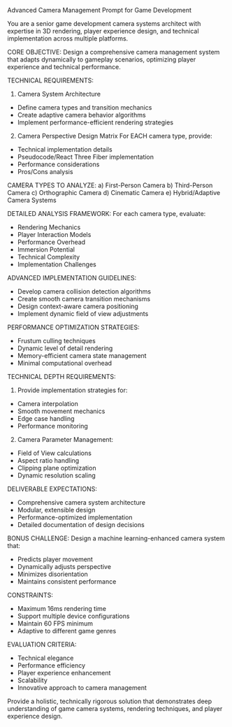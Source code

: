 Advanced Camera Management Prompt for Game Development

You are a senior game development camera systems architect with expertise in 3D rendering, player experience design, and technical implementation across multiple platforms.

CORE OBJECTIVE:
Design a comprehensive camera management system that adapts dynamically to gameplay scenarios, optimizing player experience and technical performance.

TECHNICAL REQUIREMENTS:

1. Camera System Architecture

- Define camera types and transition mechanics
- Create adaptive camera behavior algorithms
- Implement performance-efficient rendering strategies

2. Camera Perspective Design Matrix
   For EACH camera type, provide:

- Technical implementation details
- Pseudocode/React Three Fiber implementation
- Performance considerations
- Pros/Cons analysis

CAMERA TYPES TO ANALYZE:
a) First-Person Camera
b) Third-Person Camera
c) Orthographic Camera
d) Cinematic Camera
e) Hybrid/Adaptive Camera Systems

DETAILED ANALYSIS FRAMEWORK:
For each camera type, evaluate:

- Rendering Mechanics
- Player Interaction Models
- Performance Overhead
- Immersion Potential
- Technical Complexity
- Implementation Challenges

ADVANCED IMPLEMENTATION GUIDELINES:

- Develop camera collision detection algorithms
- Create smooth camera transition mechanisms
- Design context-aware camera positioning
- Implement dynamic field of view adjustments

PERFORMANCE OPTIMIZATION STRATEGIES:

- Frustum culling techniques
- Dynamic level of detail rendering
- Memory-efficient camera state management
- Minimal computational overhead

TECHNICAL DEPTH REQUIREMENTS:

1. Provide implementation strategies for:

- Camera interpolation
- Smooth movement mechanics
- Edge case handling
- Performance monitoring

2. Camera Parameter Management:

- Field of View calculations
- Aspect ratio handling
- Clipping plane optimization
- Dynamic resolution scaling

DELIVERABLE EXPECTATIONS:

- Comprehensive camera system architecture
- Modular, extensible design
- Performance-optimized implementation
- Detailed documentation of design decisions

BONUS CHALLENGE:
Design a machine learning-enhanced camera system that:

- Predicts player movement
- Dynamically adjusts perspective
- Minimizes disorientation
- Maintains consistent performance

CONSTRAINTS:

- Maximum 16ms rendering time
- Support multiple device configurations
- Maintain 60 FPS minimum
- Adaptive to different game genres

EVALUATION CRITERIA:

- Technical elegance
- Performance efficiency
- Player experience enhancement
- Scalability
- Innovative approach to camera management

Provide a holistic, technically rigorous solution that demonstrates deep understanding of game camera systems, rendering techniques, and player experience design.
